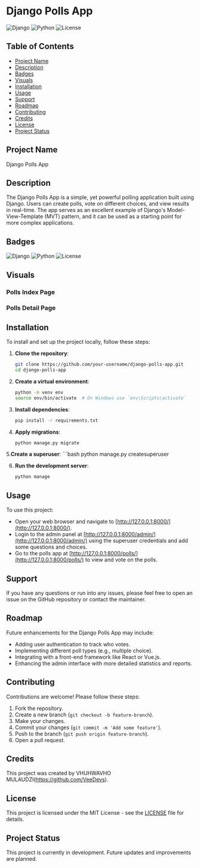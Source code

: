 # Django Polls App

![Django](https://img.shields.io/badge/Django-3.2%2B-brightgreen)
![Python](https://img.shields.io/badge/Python-3.6%2B-blue)
![License](https://img.shields.io/badge/License-MIT-yellow)

## Table of Contents
- [Project Name](#project-name)
- [Description](#description)
- [Badges](#badges)
- [Visuals](#visuals)
- [Installation](#installation)
- [Usage](#usage)
- [Support](#support)
- [Roadmap](#roadmap)
- [Contributing](#contributing)
- [Credits](#credits)
- [License](#license)
- [Project Status](#project-status)

## Project Name
Django Polls App

## Description
The Django Polls App is a simple, yet powerful polling application built using Django. Users can create polls, vote on different choices, and view results in real-time. The app serves as an excellent example of Django's Model-View-Template (MVT) pattern, and it can be used as a starting point for more complex applications.

## Badges
![Django](https://img.shields.io/badge/Django-3.2%2B-brightgreen)
![Python](https://img.shields.io/badge/Python-3.6%2B-blue)
![License](https://img.shields.io/badge/License-MIT-yellow)

## Visuals
### Polls Index Page


### Polls Detail Page

## Installation

To install and set up the project locally, follow these steps:

1. **Clone the repository**:
   ```bash
   git clone https://github.com/your-username/django-polls-app.git
   cd django-polls-app


2. **Create a virtual environment**:
      ```bash
    python -m venv env
   source env/bin/activate  # On Windows use `env\Scripts\activate`

3.  **Install dependencies**:
      ```bash
      pip install -r requirements.txt

4. **Apply migrations**:
      ```bash
   python manage.py migrate

5.**Create a superuser**:
    ```bash
   python manage.py createsuperuser

6. **Run the development server**:
     ```bash
     python manage

## Usage
To use this project:

- Open your web browser and navigate to [http://127.0.0.1:8000/](http://127.0.0.1:8000/).
- Login to the admin panel at [http://127.0.0.1:8000/admin/](http://127.0.0.1:8000/admin/) using the superuser credentials and add some questions and choices.
- Go to the polls app at [http://127.0.0.1:8000/polls/](http://127.0.0.1:8000/polls/) to view and vote on the polls.

## Support
If you have any questions or run into any issues, please feel free to open an issue on the GitHub repository or contact the maintainer.

## Roadmap
Future enhancements for the Django Polls App may include:

- Adding user authentication to track who votes.
- Implementing different poll types (e.g., multiple choice).
- Integrating with a front-end framework like React or Vue.js.
- Enhancing the admin interface with more detailed statistics and reports.

## Contributing
Contributions are welcome! Please follow these steps:

1. Fork the repository.
2. Create a new branch (`git checkout -b feature-branch`).
3. Make your changes.
4. Commit your changes (`git commit -m 'Add some feature'`).
5. Push to the branch (`git push origin feature-branch`).
6. Open a pull request.

## Credits
This project was created by VHUHWAVHO MULAUDZI(https://github.com/VeeDevs).

## License
This project is licensed under the MIT License - see the [LICENSE](LICENSE) file for details.

## Project Status
This project is currently in development. Future updates and improvements are planned.

